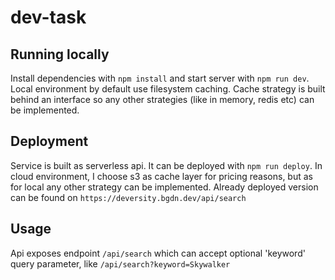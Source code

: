 # dev-task

## Running locally

Install dependencies with `npm install` and start server with `npm run dev`.
Local environment by default use filesystem caching. Cache strategy is built behind an interface so any other strategies (like in memory, redis etc) can be implemented.

## Deployment

Service is built as serverless api. It can be deployed with `npm run deploy`. In cloud environment, I choose s3 as cache layer for pricing reasons, but as for local any other strategy can be implemented.
Already deployed version can be found on `https://deversity.bgdn.dev/api/search`

## Usage

Api exposes endpoint `/api/search` which can accept optional 'keyword' query parameter, like `/api/search?keyword=Skywalker`
